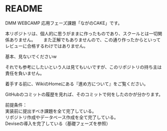 # README

DMM WEBCAMP 応用フェーズ課題「ながのCAKE」です。

本リポジトリは、個人的に思うがままに作ったものであり、スクールとは一切関係ありません。　　
また正解でもありませんので、この通り作ったからといってレビューに合格するわけではありません。

基本、見ないでくださいw　　

それでも参考にしたいという人は見てもいいですが、このリポジトリの持ち主は責任を負いません。  

着手する前に、WikiのHomeにある『進め方について』をご覧ください。　　

GitHubのコミットの履歴を見れば、そのコミットで何をしたのかが分かります。　　

前提条件：  
実装前に提出すべき課題を全て完了している。  
リポジトリ作成やデータベース作成を全て完了している。  
Deviseの導入を完了している（基礎フェーズを参照）  